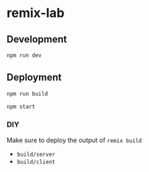 # remix-lab

## Development

```sh
npm run dev
```

## Deployment

```sh
npm run build
```

```sh
npm start
```

### DIY

Make sure to deploy the output of `remix build`

- `build/server`
- `build/client`
